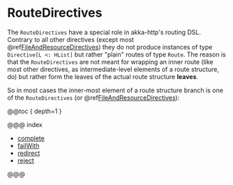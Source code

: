 <a id="routedirectives-java"></a>
# RouteDirectives

The `RouteDirectives` have a special role in akka-http's routing DSL. Contrary to all other directives (except most
@ref[FileAndResourceDirectives](../file-and-resource-directives/index.md#fileandresourcedirectives-java)) they do not produce instances of type `Directive[L <: HList]` but rather "plain"
routes of type `Route`.
The reason is that the `RouteDirectives` are not meant for wrapping an inner route (like most other directives, as
intermediate-level elements of a route structure, do) but rather form the leaves of the actual route structure **leaves**.

So in most cases the inner-most element of a route structure branch is one of the `RouteDirectives` (or
@ref[FileAndResourceDirectives](../file-and-resource-directives/index.md#fileandresourcedirectives-java)):

@@toc { depth=1 }

@@@ index

* [complete](complete.md)
* [failWith](failWith.md)
* [redirect](redirect.md)
* [reject](reject.md)

@@@